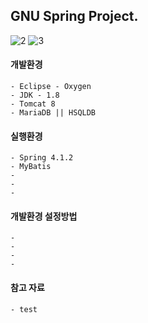 

GNU Spring Project. 
----------
![2](https://user-images.githubusercontent.com/21077031/39038762-3a489d60-44bf-11e8-9ea0-09e0f328bc8f.png)
![3](https://user-images.githubusercontent.com/21077031/39038763-3a702d12-44bf-11e8-96b9-200df3d4a8f7.png)


#### **개발환경**
```
- Eclipse - Oxygen
- JDK - 1.8
- Tomcat 8
- MariaDB || HSQLDB
```

#### **실행환경**
```
- Spring 4.1.2
- MyBatis
-
- 
- 
```

#### **개발환경 설정방법**
```
- 
- 
- 
- 
```

#### **참고 자료**
```
- test
```

